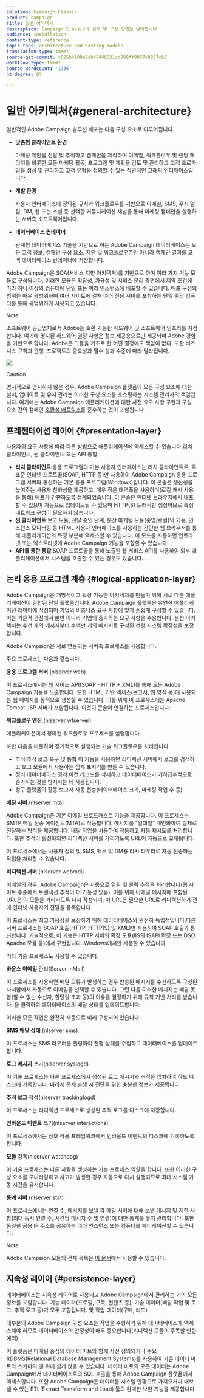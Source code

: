 ```yaml
---
solution: Campaign Classic
product: campaign
title: 일반 아키텍처
description: Campaign Classic의 설치 및 구성 방법을 알아봅니다.
audience: installation
content-type: reference
topic-tags: architecture-and-hosting-models
translation-type: tm+mt
source-git-commit: c625b4109e2cb47446331cd009ff9827c8267c93
workflow-type: tm+mt
source-wordcount: '1336'
ht-degree: 0%

---
```



# 일반 아키텍처{#general-architecture}

일반적인 Adobe Campaign 솔루션 배포는 다음 구성 요소로 이루어집니다.

* **맞춤형 클라이언트 환경**

   마케팅 제안을 전달 및 추적하고 캠페인을 제작하며 이메일, 워크플로우 및 랜딩 페이지를 비롯한 모든 마케팅 활동, 프로그램 및 계획을 검토 및 관리하고 고객 프로파일을 생성 및 관리하고 고객 유형을 정의할 수 있는 직관적인 그래픽 인터페이스입니다.

* **개발 환경**

   사용자 인터페이스에 정의된 규칙과 워크플로우를 기반으로 이메일, SMS, 푸시 알림, DM, 웹 또는 소셜 등 선택한 커뮤니케이션 채널을 통해 마케팅 캠페인을 실행하는 서버측 소프트웨어입니다.

* **데이터베이스 컨테이너**

   관계형 데이터베이스 기술을 기반으로 하는 Adobe Campaign 데이터베이스는 모든 고객 정보, 캠페인 구성 요소, 제안 및 워크플로우뿐만 아니라 캠페인 결과를 고객 데이터베이스 컨테이너에 저장합니다.

Adobe Campaign은 SOA(서비스 지향 아키텍처)를 기반으로 하며 여러 가지 기능 모듈로 구성됩니다. 이러한 모듈은 확장성, 가용성 및 서비스 분리 측면에서 제약 조건에 따라 하나 이상의 컴퓨터에 단일 또는 여러 인스턴스에 배포할 수 있습니다. 배포 구성의 범위는 매우 광범위하며 여러 사이트에 걸쳐 여러 전용 서버를 포함하는 단일 중앙 컴퓨터를 통해 광범위하게 사용되고 있습니다.

>[!NOTE]
>
>소프트웨어 공급업체로서 Adobe는 호환 가능한 하드웨어 및 소프트웨어 인프라를 지정합니다. 여기에 명시된 하드웨어 권장 사항은 정보 제공용으로만 제공되며 Adobe 경험을 기반으로 합니다. Adobe은 그들을 기초로 한 어떤 결정에도 책임이 없다. 또한 비즈니스 규칙과 관행, 프로젝트의 중요성과 필수 성과 수준에 따라 달라집니다.

![](assets/s_ncs_install_architecture.png)

>[!CAUTION]
>
>명시적으로 명시하지 않은 경우, Adobe Campaign 플랫폼의 모든 구성 요소에 대한 설치, 업데이트 및 유지 관리는 이러한 구성 요소를 호스팅하는 시스템 관리자의 책임입니다. 여기에는 Adobe Campaign 애플리케이션에 대한 사전 요구 사항 구현과 구성 요소 간의 캠페인 [호환성 매트릭스](../../rn/using/compatibility-matrix.md)를 준수하는 것이 포함됩니다.

## 프레젠테이션 레이어 {#presentation-layer}

사용자의 요구 사항에 따라 다른 방법으로 애플리케이션에 액세스할 수 있습니다.리치 클라이언트, 씬 클라이언트 또는 API 통합

* **리치 클라이언트**:응용 프로그램의 기본 사용자 인터페이스는 리치 클라이언트로, 즉 표준 인터넷 프로토콜(SOAP, HTTP 등)만 사용하여 Adobe Campaign 응용 프로그램 서버와 통신하는 기본 응용 프로그램(Windows)입니다. 이 콘솔은 생산성을 높여주는 사용자 친화성을 제공하고, 매우 적은 대역폭을 사용하며(로컬 캐시 사용을 통해) 배포가 간편하도록 설계되었습니다. 이 콘솔은 인터넷 브라우저에서 배포할 수 있으며 자동으로 업데이트될 수 있으며 HTTP(S) 트래픽만 생성하므로 특정 네트워크 구성이 필요하지 않습니다.
* **씬 클라이언트**:보고 모듈, 전달 승인 단계, 분산 마케팅 모듈(중앙/로컬)의 기능, 인스턴스 모니터링 등 HTML 사용자 인터페이스를 사용하는 간단한 웹 브라우저를 통해 애플리케이션의 특정 부분에 액세스할 수 있습니다. 이 모드를 사용하면 인트라넷 또는 엑스트라넷에 Adobe Campaign 기능을 포함할 수 있습니다.
* **API를 통한 통합**:SOAP 프로토콜을 통해 노출된 웹 서비스 API를 사용하여 외부 애플리케이션에서 시스템을 호출할 수 있는 경우도 있습니다.

## 논리 응용 프로그램 계층 {#logical-application-layer}

Adobe Campaign은 개방적이고 확장 가능한 아키텍처를 만들기 위해 서로 다른 애플리케이션이 결합된 단일 플랫폼입니다. Adobe Campaign 플랫폼은 유연한 애플리케이션 레이어에 작성되어 기업의 비즈니스 요구 사항에 맞게 손쉽게 구성할 수 있습니다. 이는 기술적 관점에서 뿐만 아니라 기업의 증가하는 요구 사항을 수용합니다. 분산 아키텍처는 수천 개의 메시지부터 수백만 개의 메시지로 구성된 선형 시스템 확장성을 보장합니다.

Adobe Campaign은 서로 연동되는 서버측 프로세스를 사용합니다.

주요 프로세스는 다음과 같습니다.

**응용 프로그램 서버** (nlserver web)

이 프로세스에서는 웹 서비스 API(SOAP - HTTP + XML)를 통해 모든 Adobe Campaign 기능을 노출합니다. 또한 HTML 기반 액세스(보고서, 웹 양식 등)에 사용되는 웹 페이지를 동적으로 생성할 수 있습니다. 이를 위해 이 프로세스에는 Apache Tomcat JSP 서버가 포함됩니다. 이것이 콘솔이 연결하는 프로세스입니다.

**워크플로우 엔진** (nlserver wfserver)

애플리케이션에서 정의된 워크플로우 프로세스를 실행합니다.

또한 다음을 비롯하여 정기적으로 실행되는 기술 워크플로우를 처리합니다.

* 추적:추적 로그 복구 및 통합 이 기능을 사용하면 리디렉션 서버에서 로그를 검색하고 보고 모듈에서 사용하는 집계 표시기를 만들 수 있습니다.
* 정리:데이터베이스 정리 이전 레코드를 삭제하고 데이터베이스가 기하급수적으로 증가하는 것을 방지하는 데 사용됩니다.
* 청구:플랫폼의 활동 보고서 자동 전송(데이터베이스 크기, 마케팅 작업 수 등)

**배달 서버** (nlserver mta)

Adobe Campaign은 기본 이메일 브로드캐스트 기능을 제공합니다. 이 프로세스는 SMTP 메일 전송 에이전트(MTA)로 작동합니다. 메시지를 &quot;일대일&quot; 개인화하여 실제로 전달하는 방식을 제공합니다. 배달 작업을 사용하여 작동하고 자동 재시도를 처리합니다. 또한 추적이 활성화되면 리디렉션 서버를 가리키도록 URL이 자동으로 교체됩니다.

이 프로세스에서는 사용자 정의 및 SMS, 팩스 및 DM용 타사 라우터로 자동 전송하는 작업을 처리할 수 있습니다.

**리디렉션 서버** (nlserver webmdl)

이메일의 경우, Adobe Campaign은 자동으로 열림 및 클릭 추적을 처리합니다(웹 사이트 수준에서 트랜잭션 추적이 더 가능성 있음). 이를 위해 이메일 메시지에 포함된 URL은 이 모듈을 가리키도록 다시 작성되며, 이 URL은 필요한 URL로 리디렉션하기 전에 인터넷 사용자의 전달을 등록합니다.

이 프로세스는 최고 가용성을 보장하기 위해 데이터베이스와 완전히 독립적입니다.다른 서버 프로세스는 SOAP 호출(HTTP, HTTP(S) 및 XML)만 사용하여 SOAP 호출과 통신합니다. 기술적으로, 이 기능은 HTTP 서버의 확장 모듈(IIS의 ISAPI 확장 또는 DSO Apache 모듈 등)에서 구현됩니다. Windows에서만 사용할 수 있습니다.

기타 기술 프로세스도 사용할 수 있습니다.

**바운스 이메일**  관리(Server inMail)

이 프로세스를 사용하면 배달 오류가 발생하는 경우 반송된 메시지를 수신하도록 구성된 사서함에서 자동으로 이메일을 선택할 수 있습니다. 그런 다음 이러한 메시지는 배달 못 함(알 수 없는 수신자, 할당량 초과 등)의 이유를 결정하기 위해 규칙 기반 처리를 받습니다. 을 클릭하여 데이터베이스의 배달 상태를 업데이트합니다.

이러한 모든 작업은 완전히 자동으로 미리 구성되어 있습니다.

**SMS 배달 상태** (nlserver sms)

이 프로세스는 SMS 라우터를 폴링하여 진행 상태를 수집하고 데이터베이스를 업데이트합니다.

**로그 메시지**  쓰기(nlserver syslogd)

이 기술 프로세스는 다른 프로세스에서 생성된 로그 메시지와 추적을 캡처하여 하드 디스크에 기록합니다. 따라서 문제 발생 시 진단을 위한 충분한 정보가 제공됩니다.

**추적 로그**  작성(nlserver trackinglogd)

이 프로세스는 리디렉션 프로세스로 생성된 추적 로그를 디스크에 저장합니다.

**인바운드 이벤트**  쓰기(nlserver interactions)

이 프로세스에서는 상호 작용 프레임워크에서 인바운드 이벤트의 디스크에 기록하도록 합니다.

**모듈**  감독(nlserver watchdog)

이 기술 프로세스는 다른 사람을 생성하는 기본 프로세스 역할을 합니다. 또한 이러한 구성 요소를 모니터링하고 사고가 발생한 경우 자동으로 다시 실행되므로 최대 시스템 가동 시간을 유지합니다.

**통계 서버** (nlserver stat)

이 프로세스에서는 연결 수, 메시지를 보낼 각 메일 서버에 대해 보낸 메시지 및 제한 사항(최대 동시 연결 수, 시간당 메시지 수 및 연결)에 대한 통계를 유지 관리합니다. 또한 동일한 공용 IP 주소를 공유하는 여러 인스턴스 또는 컴퓨터를 페더레이션할 수 있습니다.

>[!NOTE]
>
>Adobe Campaign 모듈의 전체 목록은 [이 문서](../../production/using/operating-principle.md)에서 사용할 수 있습니다.

## 지속성 레이어 {#persistence-layer}

데이터베이스는 지속성 레이어로 사용되고 Adobe Campaign에서 관리하는 거의 모든 정보를 포함합니다. 기능 데이터(프로필, 구독, 컨텐츠 등), 기술 데이터(배달 작업 및 로그, 추적 로그 등)가 모두 포함됩니다. 및 작업 데이터(구매, 리드)

대부분의 Adobe Campaign 구성 요소는 작업을 수행하기 위해 데이터베이스에 액세스해야 하므로 데이터베이스의 안정성이 매우 중요합니다(리디렉션 모듈의 주목할 만한 예외).

이 플랫폼은 마케팅 중심의 데이터 마트와 함께 사전 정의되거나 주요 RDBMS(Relational Database Management Systems)를 사용하여 기존 데이터 마트와 스키마의 맨 위에 쉽게 앉을 수 있습니다. 데이터 마트의 모든 데이터는 Adobe Campaign에서 데이터베이스로의 SQL 호출을 통해 Adobe Campaign 플랫폼에서 액세스합니다. 또한 Adobe Campaign은 데이터를 시스템 안팎으로 가져오거나 내보낼 수 있는 ETL(Extract Transform and Load) 툴의 완벽한 보완 기능을 제공합니다.
